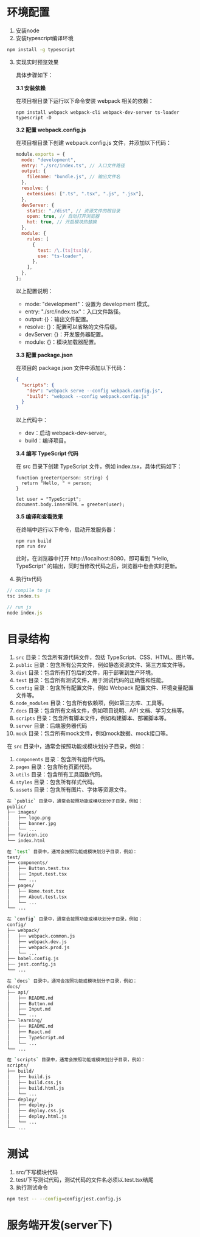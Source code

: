 # 环境配置
1. 安装node
2. 安装typescript编译环境

```bash
npm install -g typescript
```
3. 实现实时预览效果

    具体步骤如下：

    **3.1 安装依赖**

    在项目根目录下运行以下命令安装 webpack 相关的依赖：

    ```
    npm install webpack webpack-cli webpack-dev-server ts-loader typescript -D
    ```

    **3.2 配置 webpack.config.js**

    在项目根目录下创建 webpack.config.js 文件，并添加以下代码：

    ```js
    module.exports = {
      mode: "development",
      entry: "./src/index.ts", // 入口文件路径
      output: {
        filename: "bundle.js", // 输出文件名
      },
      resolve: {
        extensions: [".ts", ".tsx", ".js", ".jsx"],
      },
      devServer: {
        static: "./dist", // 资源文件的根目录
        open: true, // 自动打开浏览器
        hot: true, // 开启模块热替换
      },
      module: {
        rules: [
          {
            test: /\.(ts|tsx)$/,
            use: "ts-loader",
          },
        ],
      },
    };
    ```

    以上配置说明：

    - mode: "development"：设置为 development 模式。
    - entry: "./src/index.tsx"：入口文件路径。
    - output: {}：输出文件配置。
    - resolve: {}：配置可以省略的文件后缀。
    - devServer: {}：开发服务器配置。
    - module: {}：模块加载器配置。


    **3.3 配置 package.json**

    在项目的 package.json 文件中添加以下代码：

    ```json
    {
      "scripts": {
        "dev": "webpack serve --config webpack.config.js",
        "build": "webpack --config webpack.config.js"
      }
    }
    ```

    以上代码中：

    - dev：启动 webpack-dev-server。
    - build：编译项目。

    **3.4 编写 TypeScript 代码**

    在 src 目录下创建 TypeScript 文件，例如 index.tsx，具体代码如下：

    ```tsx
    function greeter(person: string) {
      return "Hello, " + person;
    }

    let user = "TypeScript";
    document.body.innerHTML = greeter(user);
    ```

    **3.5 编译和查看效果**

    在终端中运行以下命令，启动开发服务器：

    ```
    npm run build
    npm run dev
    ```

    此时，在浏览器中打开 http://localhost:8080，即可看到 "Hello, TypeScript" 的输出，同时当修改代码之后，浏览器中也会实时更新。

4. 执行ts代码

```typescript
// compile to js
tsc index.ts

// run js
node index.js
```

# 目录结构

1.  `src`  目录：包含所有源代码文件，包括 TypeScript、CSS、HTML、图片等。
2.  `public`  目录：包含所有公共文件，例如静态资源文件、第三方库文件等。
3.  `dist`  目录：包含所有打包后的文件，用于部署到生产环境。
4.  `test`  目录：包含所有测试文件，用于测试代码的正确性和性能。
5.  `config`  目录：包含所有配置文件，例如 Webpack 配置文件、环境变量配置文件等。
6.  `node_modules`  目录：包含所有依赖项，例如第三方库、工具等。
7.  `docs`  目录：包含所有文档文件，例如项目说明、API 文档、学习文档等。
8.  `scripts`  目录：包含所有脚本文件，例如构建脚本、部署脚本等。
9.  `server` 目录：后端服务器代码
10. `mock` 目录：包含所有mock文件，例如mock数据、mock接口等。

在  `src`  目录中，通常会按照功能或模块划分子目录，例如：
1.  `components`  目录：包含所有组件代码。
2.  `pages`  目录：包含所有页面代码。
3.  `utils`  目录：包含所有工具函数代码。
4.  `styles`  目录：包含所有样式代码。
5.  `assets`  目录：包含所有图片、字体等资源文件。
```bash
在 `public` 目录中，通常会按照功能或模块划分子目录，例如：
public/
├── images/
│   ├── logo.png
│   ├── banner.jpg
│   └── ...
├── favicon.ico
└── index.html

在 `test` 目录中，通常会按照功能或模块划分子目录，例如：
test/
├── components/
│   ├── Button.test.tsx
│   ├── Input.test.tsx
│   └── ...
├── pages/
│   ├── Home.test.tsx
│   ├── About.test.tsx
│   └── ...
└── ...

在 `config` 目录中，通常会按照功能或模块划分子目录，例如：
config/
├── webpack/
│   ├── webpack.common.js
│   ├── webpack.dev.js
│   ├── webpack.prod.js
│   └── ...
├── babel.config.js
├── jest.config.js
└── ...

在 `docs` 目录中，通常会按照功能或模块划分子目录，例如：
docs/
├── api/
│   ├── README.md
│   ├── Button.md
│   ├── Input.md
│   └── ...
├── learning/
│   ├── README.md
│   ├── React.md
│   ├── TypeScript.md
│   └── ...
└── ...

在 `scripts` 目录中，通常会按照功能或模块划分子目录，例如：
scripts/
├── build/
│   ├── build.js
│   ├── build.css.js
│   ├── build.html.js
│   └── ...
├── deploy/
│   ├── deploy.js
│   ├── deploy.css.js
│   ├── deploy.html.js  
│   └── ...
└── ...
```

# 测试
1. src/下写模块代码
2. test/下写测试代码，测试代码的文件名必须以.test.tsx结尾
3. 执行测试命令
```bash
npm test -- --config=config/jest.config.js
```


# 服务端开发(server下)
